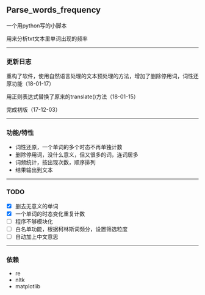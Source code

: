 ## Parse_words_frequency

一个用python写的小脚本

用来分析txt文本里单词出现的频率

---

### 更新日志

重构了软件，使用自然语言处理的文本预处理的方法，增加了删除停用词，词性还原功能（18-01-17）

用正则表达式替换了原来的translate()方法（18-01-15）

完成初版（17-12-03）

---

### 功能/特性

- 词性还原，一个单词的多个时态不再单独计数
- 删除停用词，没什么意义，但又很多的词，连词居多
- 词频统计，按出现次数，顺序排列
- 结果输出到文本

---

### TODO

-[x] 删去无意义的单词
-[x] 一个单词的时态变化重复计数
-[ ] 程序不够模块化
-[ ] 白名单功能，根据柯林斯词频分，设置筛选粒度
-[ ] 自动加上中文意思

---

### 依赖

- re
- nltk
- matplotlib



